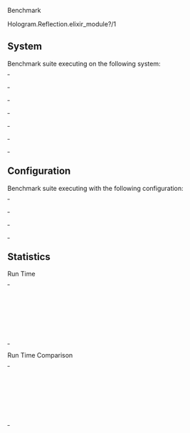 Benchmark

Hologram.Reflection.elixir_module?/1

## System

Benchmark suite executing on the following system:

<table style="width: 1%">
  <tr>
    <th style="width: 1%; white-space: nowrap">Operating System</th>
    <td>macOS</td>
  </tr><tr>
    <th style="white-space: nowrap">CPU Information</th>
    <td style="white-space: nowrap">Apple M1 Pro</td>
  </tr><tr>
    <th style="white-space: nowrap">Number of Available Cores</th>
    <td style="white-space: nowrap">10</td>
  </tr><tr>
    <th style="white-space: nowrap">Available Memory</th>
    <td style="white-space: nowrap">16 GB</td>
  </tr><tr>
    <th style="white-space: nowrap">Elixir Version</th>
    <td style="white-space: nowrap">1.18.2</td>
  </tr><tr>
    <th style="white-space: nowrap">Erlang Version</th>
    <td style="white-space: nowrap">27.2.4</td>
  </tr>
</table>

## Configuration

Benchmark suite executing with the following configuration:

<table style="width: 1%">
  <tr>
    <th style="width: 1%">:time</th>
    <td style="white-space: nowrap">10 s</td>
  </tr><tr>
    <th>:parallel</th>
    <td style="white-space: nowrap">1</td>
  </tr><tr>
    <th>:warmup</th>
    <td style="white-space: nowrap">2 s</td>
  </tr>
</table>

## Statistics



Run Time

<table style="width: 1%">
  <tr>
    <th>Name</th>
    <th style="text-align: right">IPS</th>
    <th style="text-align: right">Average</th>
    <th style="text-align: right">Devitation</th>
    <th style="text-align: right">Median</th>
    <th style="text-align: right">99th&nbsp;%</th>
  </tr>

  <tr>
    <td style="white-space: nowrap">is not atom</td>
    <td style="white-space: nowrap; text-align: right">28.72 M</td>
    <td style="white-space: nowrap; text-align: right">34.82 ns</td>
    <td style="white-space: nowrap; text-align: right">&plusmn;6370.83%</td>
    <td style="white-space: nowrap; text-align: right">42 ns</td>
    <td style="white-space: nowrap; text-align: right">42 ns</td>
  </tr>

  <tr>
    <td style="white-space: nowrap">is Erlang module</td>
    <td style="white-space: nowrap; text-align: right">9.95 M</td>
    <td style="white-space: nowrap; text-align: right">100.47 ns</td>
    <td style="white-space: nowrap; text-align: right">&plusmn;53843.83%</td>
    <td style="white-space: nowrap; text-align: right">42 ns</td>
    <td style="white-space: nowrap; text-align: right">84 ns</td>
  </tr>

  <tr>
    <td style="white-space: nowrap">is Elixir module</td>
    <td style="white-space: nowrap; text-align: right">9.34 M</td>
    <td style="white-space: nowrap; text-align: right">107.11 ns</td>
    <td style="white-space: nowrap; text-align: right">&plusmn;58010.87%</td>
    <td style="white-space: nowrap; text-align: right">42 ns</td>
    <td style="white-space: nowrap; text-align: right">84 ns</td>
  </tr>

  <tr>
    <td style="white-space: nowrap">is atom</td>
    <td style="white-space: nowrap; text-align: right">0.0733 M</td>
    <td style="white-space: nowrap; text-align: right">13640.90 ns</td>
    <td style="white-space: nowrap; text-align: right">&plusmn;112.36%</td>
    <td style="white-space: nowrap; text-align: right">12583 ns</td>
    <td style="white-space: nowrap; text-align: right">24667 ns</td>
  </tr>

</table>


Run Time Comparison

<table style="width: 1%">
  <tr>
    <th>Name</th>
    <th style="text-align: right">IPS</th>
    <th style="text-align: right">Slower</th>
  <tr>
    <td style="white-space: nowrap">is not atom</td>
    <td style="white-space: nowrap;text-align: right">28.72 M</td>
    <td>&nbsp;</td>
  </tr>

  <tr>
    <td style="white-space: nowrap">is Erlang module</td>
    <td style="white-space: nowrap; text-align: right">9.95 M</td>
    <td style="white-space: nowrap; text-align: right">2.89x</td>
  </tr>

  <tr>
    <td style="white-space: nowrap">is Elixir module</td>
    <td style="white-space: nowrap; text-align: right">9.34 M</td>
    <td style="white-space: nowrap; text-align: right">3.08x</td>
  </tr>

  <tr>
    <td style="white-space: nowrap">is atom</td>
    <td style="white-space: nowrap; text-align: right">0.0733 M</td>
    <td style="white-space: nowrap; text-align: right">391.71x</td>
  </tr>

</table>